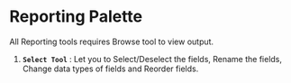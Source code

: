# Reporting Palette

All Reporting tools requires Browse tool to view output.

1. **`Select Tool`** : Let you to Select/Deselect the fields, Rename the fields, Change data types of fields and Reorder fields.


